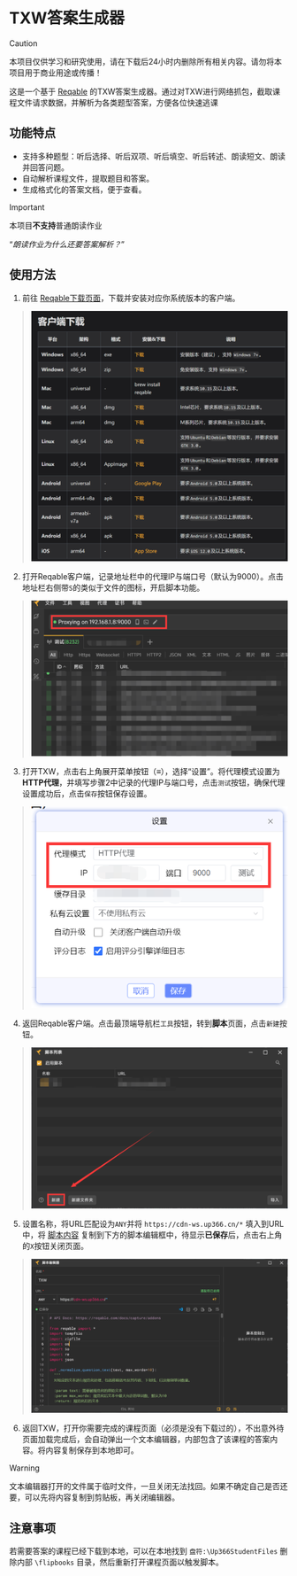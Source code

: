 # TXW答案生成器

> [!CAUTION]
> 本项目仅供学习和研究使用，请在下载后24小时内删除所有相关内容。请勿将本项目用于商业用途或传播！

这是一个基于 [Reqable](https://reqable.com/zh-CN/) 的TXW答案生成器。通过对TXW进行网络抓包，截取课程文件请求数据，并解析为各类题型答案，方便各位快速逃课

## 功能特点

- 支持多种题型：听后选择、听后双项、听后填空、听后转述、朗读短文、朗读并回答问题。
- 自动解析课程文件，提取题目和答案。
- 生成格式化的答案文档，便于查看。

> [!IMPORTANT]
> 本项目**不支持**普通朗读作业
> 
> “*朗读作业为什么还要答案解析？*”

## 使用方法

1. 前往 [Reqable下载页面](https://reqable.com/zh-CN/download/)，下载并安装对应你系统版本的客户端。
> ![Reqable下载页面截图](./img/download.png)

2. 打开Reqable客户端，记录地址栏中的代理IP与端口号（默认为9000）。点击地址栏右侧带`S`的类似于文件的图标，开启脚本功能。
> ![Reqable客户端截图](./img/reqable-ip.png)

3. 打开TXW，点击右上角展开菜单按钮（≡），选择“设置”。将代理模式设置为**HTTP代理**，并填写步骤2中记录的代理IP与端口号，点击`测试`按钮，确保代理设置成功后，点击`保存`按钮保存设置。 
> ![TXW设置按钮截图](./img/txw-settings.png)

4. 返回Reqable客户端。点击最顶端导航栏`工具`按钮，转到**脚本**页面，点击`新建`按钮。
> ![Reqable脚本页面截图](./img/add-new-script.png)

5. 设置名称，将URL匹配设为`ANY`并将 `https://cdn-ws.up366.cn/*` 填入到URL中，将 [脚本内容](./run.py) 复制到下方的脚本编辑框中，待显示**已保存**后，点击右上角的`X`按钮关闭页面。
> ![Reqable新建脚本截图](./img/set-script.png)

6. 返回TXW，打开你需要完成的课程页面（必须是没有下载过的），不出意外待页面加载完成后，会自动弹出一个文本编辑器，内部包含了该课程的答案内容。将内容复制保存到本地即可。

> [!WARNING]
> 文本编辑器打开的文件属于临时文件，一旦关闭无法找回。如果不确定自己是否还要，可以先将内容复制到剪贴板，再关闭编辑器。

## 注意事项

若需要答案的课程已经下载到本地，可以在本地找到 `盘符:\Up366StudentFiles` 删除内部 `\flipbooks` 目录，然后重新打开课程页面以触发脚本。 
